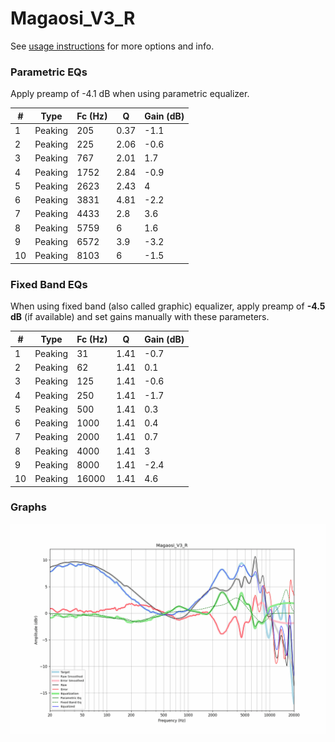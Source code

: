 # Magaosi_V3_R
See [usage instructions](https://github.com/jaakkopasanen/AutoEq#usage) for more options and info.

### Parametric EQs
Apply preamp of -4.1 dB when using parametric equalizer.

|   # | Type    |   Fc (Hz) |    Q |   Gain (dB) |
|-----|---------|-----------|------|-------------|
|   1 | Peaking |       205 | 0.37 |        -1.1 |
|   2 | Peaking |       225 | 2.06 |        -0.6 |
|   3 | Peaking |       767 | 2.01 |         1.7 |
|   4 | Peaking |      1752 | 2.84 |        -0.9 |
|   5 | Peaking |      2623 | 2.43 |         4   |
|   6 | Peaking |      3831 | 4.81 |        -2.2 |
|   7 | Peaking |      4433 | 2.8  |         3.6 |
|   8 | Peaking |      5759 | 6    |         1.6 |
|   9 | Peaking |      6572 | 3.9  |        -3.2 |
|  10 | Peaking |      8103 | 6    |        -1.5 |

### Fixed Band EQs
When using fixed band (also called graphic) equalizer, apply preamp of **-4.5 dB** (if available) and set gains manually with these parameters.

|   # | Type    |   Fc (Hz) |    Q |   Gain (dB) |
|-----|---------|-----------|------|-------------|
|   1 | Peaking |        31 | 1.41 |        -0.7 |
|   2 | Peaking |        62 | 1.41 |         0.1 |
|   3 | Peaking |       125 | 1.41 |        -0.6 |
|   4 | Peaking |       250 | 1.41 |        -1.7 |
|   5 | Peaking |       500 | 1.41 |         0.3 |
|   6 | Peaking |      1000 | 1.41 |         0.4 |
|   7 | Peaking |      2000 | 1.41 |         0.7 |
|   8 | Peaking |      4000 | 1.41 |         3   |
|   9 | Peaking |      8000 | 1.41 |        -2.4 |
|  10 | Peaking |     16000 | 1.41 |         4.6 |

### Graphs
![](./Magaosi_V3_R.png)
